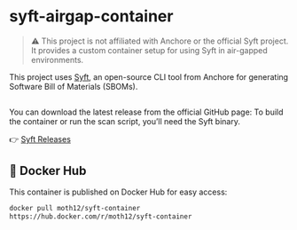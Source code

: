 # syft-airgap-container
> ⚠️ This project is not affiliated with Anchore or the official Syft project. It provides a custom container setup for using Syft in air-gapped environments.
>


This project uses [Syft](https://github.com/anchore/syft), an open-source CLI tool from Anchore for generating Software Bill of Materials (SBOMs).
## 
You can download the latest release from the official GitHub page:
To build the container or run the scan script, you’ll need the Syft binary.

👉 [Syft Releases](https://github.com/anchore/syft/releases)

## 🐳 Docker Hub


This container is published on Docker Hub for easy access:

```bash
docker pull moth12/syft-container
https://hub.docker.com/r/moth12/syft-container
